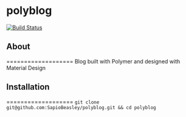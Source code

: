 # polyblog

[![Build Status](https://travis-ci.org/laravel/framework.svg)](https://travis-ci.org/SapioBeasley/polyblog.svg?branch=master)

<a href="#about"></a>
## About
===================
Blog built with Polymer and designed with Material Design

<a href="#install"></a>
## Installation
===================
`git clone git@github.com:SapioBeasley/polyblog.git && cd polyblog`
